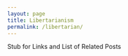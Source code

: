 ```yaml
---
layout: page
title: Libertarianism
permalink: /libertarian/
---
```


Stub for Links and List of Related Posts
